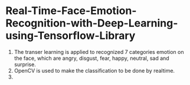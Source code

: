 # Real-Time-Face-Emotion-Recognition-with-Deep-Learning-using-Tensorflow-Library

1. The transer learning is applied to recognized 7 categories emotion on the face, which are angry, disgust, fear, happy, neutral, sad and surprise.
2. OpenCV is used to make the classification to be done by realtime.
3.
